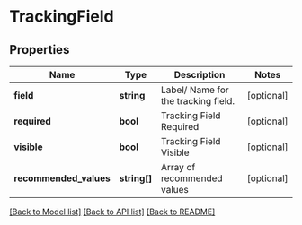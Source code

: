# TrackingField

## Properties
Name | Type | Description | Notes
------------ | ------------- | ------------- | -------------
**field** | **string** | Label/ Name for the tracking field. | [optional] 
**required** | **bool** | Tracking Field Required | [optional] 
**visible** | **bool** | Tracking Field Visible | [optional] 
**recommended_values** | **string[]** | Array of recommended values | [optional] 

[[Back to Model list]](../README.md#documentation-for-models) [[Back to API list]](../README.md#documentation-for-api-endpoints) [[Back to README]](../README.md)


